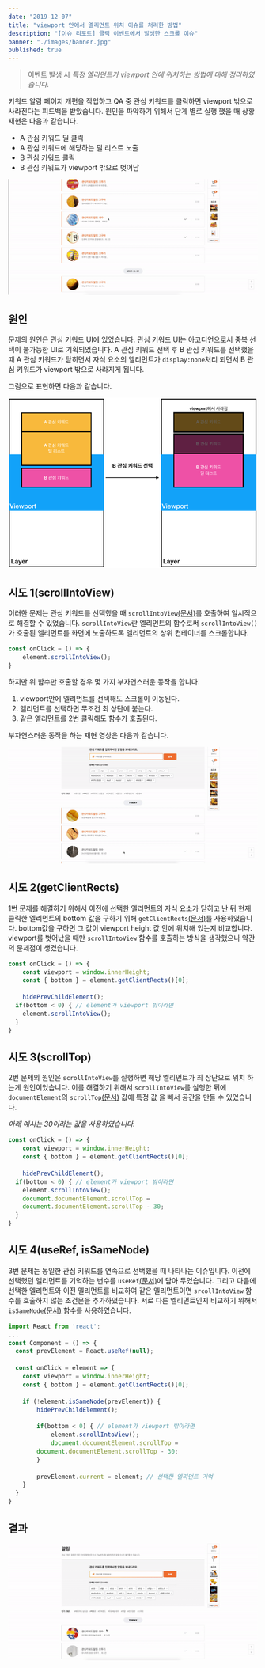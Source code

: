 ```yaml
---
date: "2019-12-07"
title: "viewport 안에서 엘리먼트 위치 이슈를 처리한 방법"
description: "[이슈 리포트] 클릭 이벤트에서 발생한 스크롤 이슈"
banner: "./images/banner.jpg"
published: true
---
```


> 이벤트 발생 시 *특정 엘리먼트가 viewport 안에 위치하는 방법에 대해 정리하였습니다.*

키워드 알람 페이지 개편을 작업하고 QA 중 관심 키워드를 클릭하면 viewport 밖으로 사라진다는 피드백을 받았습니다. 원인을 파악하기 위해서 단계 별로 실행 했을 때 상황 재현은 다음과 같습니다.

- A 관심 키워드 딜 클릭
- A 관심 키워드에 해당하는 딜 리스트 노출
- B 관심 키워드 클릭
- B 관심 키워드가 viewport 밖으로 벗어남

![viewport/issue-view-1](https://raw.githubusercontent.com/ESTAID/estaid-starter-blog/master/content/blog/scroll-issue-in-element-viewport/images/issue-view.gif)

## 원인

문제의 원인은 관심 키워드 UI에 있었습니다. 관심 키워드 UI는 아코디언으로서 중복 선택이 불가능한 UI로 기획되었습니다. A 관심 키워드 선택 후 B 관심 키워드를 선택했을 때 A 관심 키워드가 닫히면서 자식 요소의 엘리먼트가 `display:none`처리 되면서 B 관심 키워드가 viewport 밖으로 사라지게 됩니다.

그림으로 표현하면 다음과 같습니다.

![screen](https://raw.githubusercontent.com/ESTAID/estaid-starter-blog/master/content/blog/scroll-issue-in-element-viewport/images/screen.png)

## 시도 1(scrollIntoView)

이러한 문제는 관심 키워드를 선택했을 때 `scrollIntoView`[(문서)](https://developer.mozilla.org/en-US/docs/Web/API/Element/scrollIntoView)를 호출하여 일시적으로 해결할 수 있었습니다. `scrollIntoView`란 엘리먼트의 함수로써 `scrollIntoView()`가 호출된 엘리먼트를 화면에 노출하도록 엘리먼트의 상위 컨테이너를 스크롤합니다. 

```jsx
const onClick = () => {
	element.scrollIntoView();
}
```

하지만 위 함수만 호출할 경우 몇 가지 부자연스러운 동작을 합니다.

1. viewport안에 엘리먼트를 선택해도 스크롤이 이동된다.
2. 엘리먼트를 선택하면 무조건 최 상단에 붙는다.
3. 같은 엘리먼트를 2번 클릭해도 함수가 호출된다.

부자연스러운 동작을 하는 재현 영상은 다음과 같습니다.

![viewport/issue-view-2](https://raw.githubusercontent.com/ESTAID/estaid-starter-blog/master/content/blog/scroll-issue-in-element-viewport/images/issue-view-2.gif)

## 시도 2(getClientRects)

1번 문제를 해결하기 위해서 이전에 선택한 엘리먼트의 자식 요소가 닫히고 난 뒤 현재 클릭한 엘리먼트의 bottom 값을 구하기 위해 `getClientRects`[(문서)](https://developer.mozilla.org/en-US/docs/Web/API/Element/getClientRects)를 사용하였습니다. bottom값을 구하면 그 값이 viewport height 값 안에 위치해 있는지 비교합니다. viewport를 벗어났을 때만 `scrollIntoView` 함수를 호출하는 방식을 생각했으나 약간의 문제점이 생겼습니다.

```jsx
const onClick = () => {
	const viewport = window.innerHeight;
	const { bottom } = element.getClientRects()[0];

	hidePrevChildElement();
  if(bottom < 0) { // element가 viewport 밖이라면
    element.scrollIntoView();
  }
}
```

## 시도 3(scrollTop)

2번 문제의 원인은 `scrollIntoView`를 실행하면 해당 엘리먼트가 최 상단으로 위치 하는게 원인이었습니다. 이를 해결하기 위해서 `scrollIntoView`를 실행한 뒤에 `documentElement`의 `scrollTop`[(문서)](https://developer.mozilla.org/en-US/docs/Web/API/Element/scrollTop) 값에 특정 값 을 빼서 공간을 만들 수 있었습니다. 

*아래 예시는 30이라는 값을 사용하였습니다.*

```jsx
const onClick = () => {
	const viewport = window.innerHeight;
	const { bottom } = element.getClientRects()[0];

	hidePrevChildElement();
  if(bottom < 0) { // element가 viewport 밖이라면
    element.scrollIntoView();
    document.documentElement.scrollTop =
    document.documentElement.scrollTop - 30;
  }
}
```

## 시도 4(useRef, isSameNode)

3번 문제는 동일한 관심 키워드를 연속으로 선택했을 때 나타나는 이슈입니다. 이전에 선택했던 엘리먼트를 기억하는 변수를 `useRef`[(문서)](https://ko.reactjs.org/docs/hooks-reference.html#useref)에 담아 두었습니다. 그리고 다음에 선택한 엘리먼트와 이전 엘리먼트를 비교하여 같은 엘리먼트이면 `srcollIntoView` 함수를 호출하지 않는 조건문을 추가하였습니다. 서로 다른 엘리먼트인지 비교하기 위해서 `isSameNode`[(문서)](https://developer.mozilla.org/en-US/docs/Web/API/Node/isSameNode) 함수를 사용하였습니다.

```jsx
import React from 'react';
...
const Component = () => {
  const prevElement = React.useRef(null);

  const onClick = element => {
    const viewport = window.innerHeight;
    const { bottom } = element.getClientRects()[0];

    if (!element.isSameNode(prevElement)) {
	    hidePrevChildElement();

	    if(bottom < 0) { // element가 viewport 밖이라면
		    element.scrollIntoView();
		    document.documentElement.scrollTop =
        document.documentElement.scrollTop - 30;
	    }

	    prevElement.current = element; // 선택한 엘리먼트 기억
    }
  }
}
```

## 결과

![solution](https://raw.githubusercontent.com/ESTAID/estaid-starter-blog/master/content/blog/scroll-issue-in-element-viewport/images/solution.gif)
